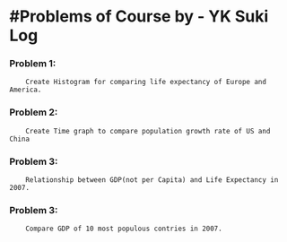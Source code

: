 # #Problems of Course by - YK Suki Log 

### Problem 1:
        Create Histogram for comparing life expectancy of Europe and America.

### Problem 2:
        Create Time graph to compare population growth rate of US and China

### Problem 3:
        Relationship between GDP(not per Capita) and Life Expectancy in 2007.
        
### Problem 3:
        Compare GDP of 10 most populous contries in 2007.
